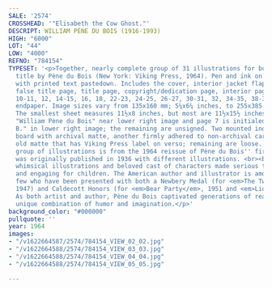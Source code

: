 ```yaml
---
SALE: '2574'
CROSSHEAD: '"Elisabeth the Cow Ghost."'
DESCRIPT: WILLIAM PÈNE DU BOIS (1916-1993)
HIGH: "6000"
LOT: "44"
LOW: "4000"
REFNO: "784154"
TYPESET: '<p>Together, nearly complete group of 31 illustrations for book of the same
  title by Pène du Bois (New York: Viking Press, 1964). Pen and ink on paper; one
  with printed text pastedown. Includes the cover, interior jacket flap, front endpaper,
  false title page, title page, copyright/dedication page, interior pages 7, 8-9,
  10-11, 12, 14-15, 16, 18, 22-23, 24-25, 26-27, 30-31, 32, 34-35, 38-39, 40, back
  endpaper. Image sizes vary from 135x160 mm; 5¼x6¼ inches, to 255x385 mm; 10x15 inches.
  The smallest sheet measures 11½x8 inches, but most are 11½x15½ inches. Page 31 signed
  "William Pène du Bois" near lower right image and page 7 is initialed "W. P. du
  B." in lower right image; the remaining are unsigned. Two mounted individually on
  board with archival matte, another firmly adhered to non-archival cardboard with
  old matte that has Viking Press label on verso; remaining are loose. <br><br>This
  group of illustrations is from the 1964 reissue of Pène du Bois'' first book, which
  was originally published in 1936 with different illustrations. <br><br>Pène du Bois''
  whimsical illustrations and beloved cast of characters made serious themes accessible
  and engaging for children. The American author and illustrator is among a select
  few who have been presented with both a Newbery Medal (for <em>The Twenty-One Balloons</em>,
  1947) and Caldecott Honors (for <em>Bear Party</em>, 1951 and <em>Lion</em>, 1956).
  As both artist and author, Pène du Bois captivated generations of readers with his
  unique combination of humor and imagination.</p>'
background_color: "#000000"
pullquote: ''
year: 1964
images:
- "/v1622664587/2574/784154_VIEW_02_02.jpg"
- "/v1622664588/2574/784154_VIEW_03_03.jpg"
- "/v1622664588/2574/784154_VIEW_04_04.jpg"
- "/v1622664588/2574/784154_VIEW_05_05.jpg"

---
```

